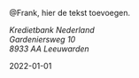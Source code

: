@Frank, hier de tekst toevoegen.

<address>
    Kredietbank Nederland<br>
    Gardeniersweg 10<br>
    8933 AA Leeuwarden
</address>

<time>2022-01-01</time>